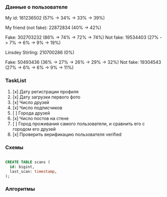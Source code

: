 ### Данные о пользователе

My id: 161236502 (57% -> 34% -> 33% -> 39%)

My friend (not fake): 22872834 (40% -> 42%)

Fake: 302703232 (86% -> 74% -> 72% -> 74%)
Not fake: 19534403 (27% -> 7% -> 6% -> 9% -> 19%)

Linsdey Stirling: 210700286 (0%)

Fake: 50493436 (36% -> 27% -> 26% -> 29% -> 32%)
Not fake: 19304543 (27% -> 6% -> 6% -> 9% -> 11%)

### TaskList

1. [x] Дату регистрации профиля
2. [x] Дату загрузки первого фото
3. [x] Число друзей
4. [x] Число подписчиков
5. [ ] Города друзей
6. [x] Число постов на стене
7. [ ] Город проживания самого пользователи, и сравнить его с городом его друзей
8. [x] Проверить верификацию пользователя verified

### Схемы

```SQL

CREATE TABLE scans (
  id: bigint,
  last_scan: timestamp,
);
```

### Алгоритмы
